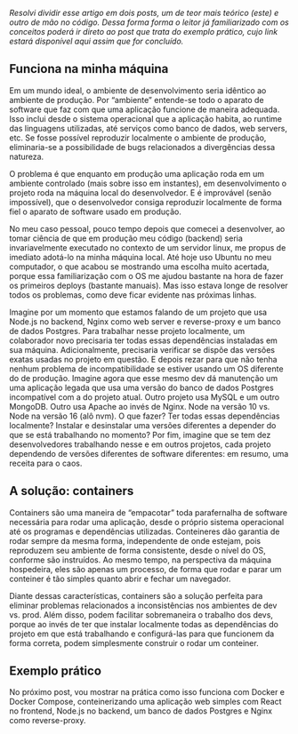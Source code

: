 _Resolvi dividir esse artigo em dois posts, um de teor mais teórico (este) e outro de mão no código. Dessa forma forma o leitor já familiarizado com os conceitos poderá ir direto ao post que trata do exemplo prático, cujo link estará disponível aqui assim que for concluído._

## Funciona na minha máquina

Em um mundo ideal, o ambiente de desenvolvimento seria idêntico ao ambiente de produção. Por “ambiente” entende-se todo o aparato de software que faz com que uma aplicação funcione de maneira adequada. Isso inclui desde o sistema operacional que a aplicação habita, ao runtime das linguagens utilizadas, até serviços como banco de dados, web servers, etc. Se fosse possível reproduzir localmente o ambiente de produção, eliminaria-se a possibilidade de bugs relacionados a divergências dessa natureza.

O problema é que enquanto em produção uma aplicação roda em um ambiente controlado (mais sobre isso em instantes), em desenvolvimento o projeto roda na máquina local do desenvolvedor. E é improvável (senão impossível), que o desenvolvedor consiga reproduzir localmente de forma fiel o aparato de software usado em produção.

No meu caso pessoal, pouco tempo depois que comecei a desenvolver, ao tomar ciência de que em produção meu código (backend) seria invariavelmente executado no contexto de um servidor linux, me propus de imediato adotá-lo na minha máquina local. Até hoje uso Ubuntu no meu computador, o que acabou se mostrando uma escolha muito acertada, porque essa familiarização com o OS me ajudou bastante na hora de fazer os primeiros deploys (bastante manuais). Mas isso estava longe de resolver todos os problemas, como deve ficar evidente nas próximas linhas.

Imagine por um momento que estamos falando de um projeto que usa Node.js no backend, Nginx como web server e reverse-proxy e um banco de dados Postgres. Para trabalhar nesse projeto localmente, um colaborador novo precisaria ter todas essas dependências instaladas em sua máquina. Adicionalmente, precisaria verificar se dispõe das versões exatas usadas no projeto em questão. E depois rezar para que não tenha nenhum problema de incompatibilidade se estiver usando um OS diferente do de produção. Imagine agora que esse mesmo dev dá manutenção um uma aplicação legada que usa uma versão do banco de dados Postgres incompatível com a do projeto atual. Outro projeto usa MySQL e um outro MongoDB. Outro usa Apache ao invés de Nginx. Node na versão 10 vs. Node na versão 16 (alô nvm). O que fazer? Ter todas essas dependências localmente? Instalar e desinstalar uma versões diferentes a depender do que se está trabalhando no momento? Por fim, imagine que se tem dez desenvolvedores trabalhando nesse e em outros projetos, cada projeto dependendo de versões diferentes de software diferentes: em resumo, uma receita para o caos.

## A solução: containers

Containers são uma maneira de “empacotar” toda parafernalha de software necessária para rodar uma aplicação, desde o próprio sistema operacional até os programas e dependências utilizadas. Conteineres dão garantia de rodar sempre da mesma forma, independente de onde estejam, pois reproduzem seu ambiente de forma consistente, desde o nível do OS, conforme são instruídos. Ao mesmo tempo, na perspectiva da máquina hospedeira, eles são apenas um processo, de forma que rodar e parar um conteiner é tão simples quanto abrir e fechar um navegador.

Diante dessas características, containers são a solução perfeita para eliminar problemas relacionados a inconsistências nos ambientes de dev vs. prod. Além disso, podem facilitar sobremaneira o trabalho dos devs, porque ao invés de ter que instalar localmente todas as dependências do projeto em que está trabalhando e configurá-las para que funcionem da forma correta, podem simplesmente construir o rodar um conteiner.

## Exemplo prático

No próximo post, vou mostrar na prática como isso funciona com Docker e Docker Compose, conteinerizando uma aplicação web simples com React no frontend, Node.js no backend, um banco de dados Postgres e Nginx como reverse-proxy.
